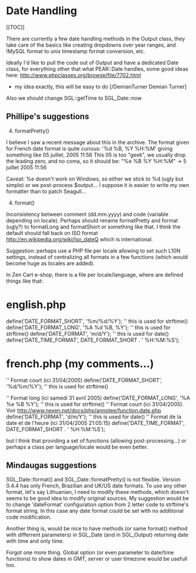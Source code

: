 <!-- Name: RFC/DateHandling -->
<!-- Version: 3 -->
<!-- Last-Modified: 2005/11/13 19:18:46 -->
<!-- Author: werner -->
# Date Handling
[[TOC]]


There are currently a few date handling methods in the Output class, they take care of the basics like creating dropdowns over year ranges, and !MySQL format to unix timestamp format conversion, etc.

Ideally I'd like to pull the code out of Output and have a dedicated Date class, for everything other that what PEAR::Date handles, some good ideas here: http://www.phpclasses.org/browse/file/7702.html

  * my idea exactly, this will be easy to do  [/DemianTurner Demian Turner] 

Also we should change SGL::getTime to SGL_Date::now

## Phillipe's suggestions
4) formatPretty()

I believe I saw a recent message about this in the archive.
The format given for French date format is quite curious:
'%d %B, %Y %H:%M' giving something like 05 juillet, 2005 11:56
This 05 is too "geek", we usually drop the leading zero, and no coma, so it should be:
"%e %B %Y %H:%M" -> 5 juillet 2005 11:56

Caveat: %e doesn't work on Windows, so either we stick to %d (ugly but simple) or we post-process $output...
I suppose it is easier to write my own formatter than to patch Seagull...

4) format()

Inconsistency between comment (dd.mm.yyyy) and code (variable depending on locale).
Perhaps should rename formatPretty and format (ugly?) to formatLong and formatShort or something like that.
I think the default should fall back on ISO format <http://en.wikipedia.org/wiki/Iso_dateQ> which is international.

Suggestion: perhaps use a PHP file per locale allowing to set such L10N settings, instead of centralizing all formats in a few functions (which would become huge as locales are added).

In Zen Cart e-shop, there is a file per locale/language, where are defined things like that:

# english.php
define('DATE_FORMAT_SHORT', '%m/%d/%Y');  '' this is used for strftime()
define('DATE_FORMAT_LONG', '%A %d %B, %Y'); '' this is used for strftime()
define('DATE_FORMAT', 'm/d/Y'); '' this is used for date()
define('DATE_TIME_FORMAT', DATE_FORMAT_SHORT . ' %H:%M:%S');

# french.php (my comments...)
'' Format court (ici 31/04/2005)
define('DATE_FORMAT_SHORT', '%d/%m/%Y');  '' this is used for strftime()

'' Format long (ici samedi 31 avril 2005)
define('DATE_FORMAT_LONG', '%A %e %B %Y'); '' this is used for strftime()
'' Format court (ici 31/04/2005). Voir http://www.nexen.net/docs/php/annotee/function.date.php
define('DATE_FORMAT', 'd/m/Y'); '' this is used for date()
'' Format de la date et de l'heure (ici 31/04/2005 21:05:15)
define('DATE_TIME_FORMAT', DATE_FORMAT_SHORT . ' %H:%M:%S');

but I think that providing a set of functions (allowing post-processing...) or perhaps a class per language/locale would be even better. 

## Mindaugas suggestions
SGL_Date::format() and SGL_Date::formatPretty() is not flexible. Version
0.4.4 has only French, Brazilian and UK/US date formats. To use any other
format, let's say Lithuanian, I need to modify these methods, which doesn't
seems to be good idea to modify original sources. My suggestion would be to
change 'dateFormat' configuration option from 2 letter code to strftime's
format string. In this case any date format could be set with no additional
code modification.

Another thing is, would be nice to have methods (or same format() method
with differrent parameters) in SGL_Date (and in SGL_Output) returning date
with time and only time.

Forgot one more thing. Global option (or even parameter to date/time
functions) to show dates in GMT, server or user timezone would be usefull
too.